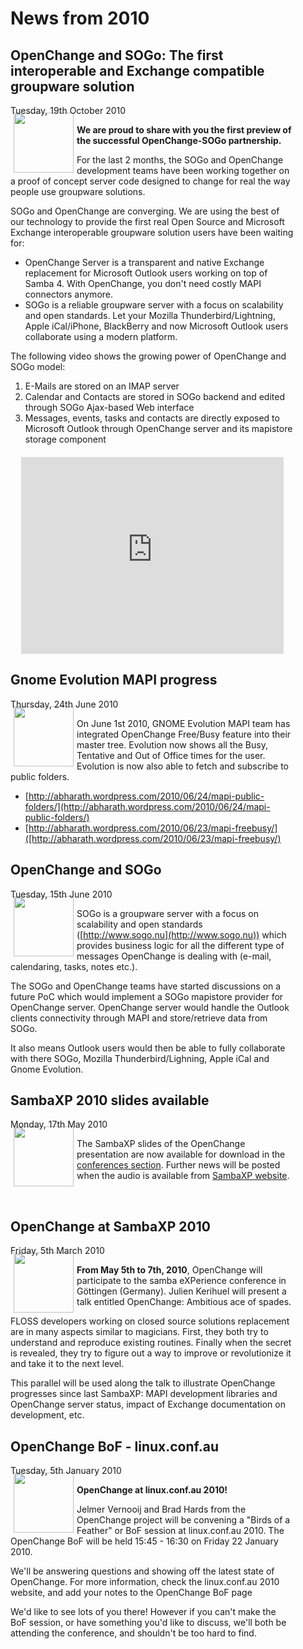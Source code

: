# News from 2010 #

<div class="news" style="width:90%;">
<h2>OpenChange and SOGo: The first interoperable and Exchange compatible groupware solution</h2>
<div class="date">Tuesday, 19th October 2010</div>
<img border="0" width="96" height="96" style="border: 0pt none; margin: -5px 5px 5px; float: left;" alt="" src="/images/icon_sogo.png" />

**We are proud to share with you the first preview of the successful
 OpenChange-SOGo partnership.**

 For the last 2 months, the SOGo and OpenChange development teams have
 been working together on a proof of concept server code designed to
 change for real the way people use groupware solutions.

SOGo and OpenChange are converging. We are using the best of our
technology to provide the first real Open Source and Microsoft
Exchange interoperable groupware solution users have been waiting for:

- OpenChange Server is a transparent and native Exchange replacement
  for Microsoft Outlook users working on top of Samba 4. With
  OpenChange, you don't need costly MAPI connectors anymore.
- SOGo is a reliable groupware server with a focus on scalability and
  open standards. Let your Mozilla Thunderbird/Lightning, Apple
  iCal/iPhone, BlackBerry and now Microsoft Outlook users collaborate
  using a modern platform.
 
The following video shows the growing power of OpenChange and SOGo model:

1. E-Mails are stored on an IMAP server
2. Calendar and Contacts are stored in SOGo backend and edited through
  SOGo Ajax-based Web interface
3. Messages, events, tasks and contacts are directly exposed to
  Microsoft Outlook through OpenChange server and its mapistore
  storage component

<div align="center" style="margin-top:20px;margin-bottom:10px;"><iframe width="420" height="315" src="http://www.youtube.com/embed/oSZJ95YeXYE" frameborder="0" allowfullscreen></iframe></div>

</div>
<div style="clear: both;"/>

<div class="news" style="width:90%;">
<h2>Gnome Evolution MAPI progress</h2>
<div class="date">Thursday, 24th June 2010</div>
<img border="0" width="96" height="96" style="border: 0pt none; margin: -5px 5px 5px; float: left;" alt="" src="/images/icon_evolution.png" />

On June 1st 2010, GNOME Evolution MAPI team has integrated OpenChange
Free/Busy feature into their master tree. Evolution now shows all the
Busy, Tentative and Out of Office times for the user. Evolution is now
also able to fetch and subscribe to public folders.

- [http://abharath.wordpress.com/2010/06/24/mapi-public-folders/](http://abharath.wordpress.com/2010/06/24/mapi-public-folders/)
- [http://abharath.wordpress.com/2010/06/23/mapi-freebusy/]([http://abharath.wordpress.com/2010/06/23/mapi-freebusy/)

</div>
<div style="clear: both;"/>

<div class="news" style="width:90%;">
<h2>OpenChange and SOGo</h2>
<div class="date">Tuesday, 15th June 2010</div>
<img border="0" width="96" height="96" style="border: 0pt none; margin: -5px 5px 5px; float: left;" alt="" src="/images/icon_sogo.png" />

SOGo is a groupware server with a focus on scalability and open
standards ([http://www.sogo.nu](http://www.sogo.nu)) which provides
business logic for all the different type of messages OpenChange is
dealing with (e-mail, calendaring, tasks, notes etc.).

The SOGo and OpenChange teams have started discussions on a future PoC
which would implement a SOGo mapistore provider for OpenChange
server. OpenChange server would handle the Outlook clients
connectivity through MAPI and store/retrieve data from SOGo.

It also means Outlook users would then be able to fully collaborate
with there SOGo, Mozilla Thunderbird/Lighning, Apple iCal and Gnome
Evolution.

</div>
<div style="clear: both;"/>

<div class="news" style="width:90%;">
<h2>SambaXP 2010 slides available</h2>
<div class="date">Monday, 17th May 2010</div>
<img border="0" width="96" height="96" style="border: 0pt none; margin: -5px 5px 5px; float: left;" alt="" src="/images/samba_logo.png" />

The SambaXP slides of the OpenChange presentation are now available
for download in the [conferences
section](/documentation/conferences/sambaxp_2010.html). Further news will
be posted when the audio is available from [SambaXP
website](http://www.sambaxp.org).

<p>&nbsp;</p>

</div>
<div style="clear: both;"/>


<div class="news" style="width:90%;">
<h2>OpenChange at SambaXP 2010</h2>
<div class="date">Friday, 5th March 2010</div>
<img border="0" width="96" height="96" style="border: 0pt none; margin: -5px 5px 5px; float: left;" alt="" src="/images/samba_logo.png" />

**From May 5th to 7th, 2010**, OpenChange will participate to the
  samba eXPerience conference in Göttingen (Germany). Julien Kerihuel
  will present a talk entitled OpenChange: Ambitious ace of spades.

FLOSS developers working on closed source solutions replacement are in
many aspects similar to magicians. First, they both try to understand
and reproduce existing routines. Finally when the secret is revealed,
they try to figure out a way to improve or revolutionize it and take
it to the next level.

This parallel will be used along the talk to illustrate OpenChange
progresses since last SambaXP: MAPI development libraries and
OpenChange server status, impact of Exchange documentation on
development, etc.

</div>
<div style="clear: both;"/>


<div class="news" style="width:90%;">
<h2>OpenChange BoF - linux.conf.au</h2>
<div class="date">Tuesday, 5th January 2010</div>
<img border="0" width="96" height="96" style="border: 0pt none; margin: -5px 5px 5px; float: left;" alt="" src="/images/logo_lca2010_bof.png" />

**OpenChange at linux.conf.au 2010!**

Jelmer Vernooij and Brad Hards from the OpenChange project will be
convening a "Birds of a Feather" or BoF session at linux.conf.au
2010. The OpenChange BoF will be held 15:45 - 16:30 on Friday 22
January 2010.

We'll be answering questions and showing off the latest state of
OpenChange. For more information, check the linux.conf.au 2010
website, and add your notes to the OpenChange BoF page

We'd like to see lots of you there! However if you can't make the BoF
session, or have something you'd like to discuss, we'll both be
attending the conference, and shouldn't be too hard to find.

</div>
<div style="clear: both;"/>

